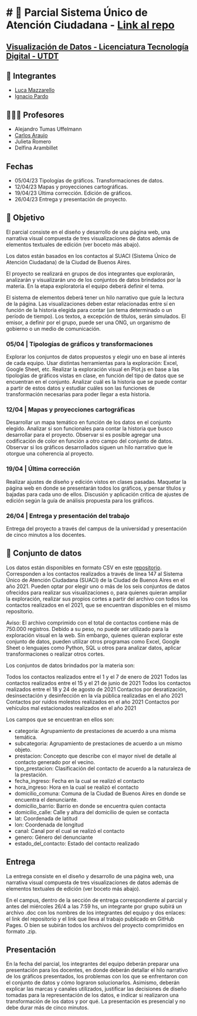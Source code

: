 # # 🦟 Parcial Sistema Único de Atención Ciudadana - [Link al repo](https://github.com/Luquish/vd_s1_parcial_mazzarello_pardo)

## [Visualización de Datos - Licenciatura Tecnología Digital - UTDT](https://www.utdt.edu/ver_contenido.php?id_contenido=19866&id_item_menu=31534)

## 🧠 **Integrantes**

- [Luca Mazzarello](https://github.com/Luquish)
- [Ignacio Pardo](https://github.com/IgnacioPardo)

## 👨🏻‍🏫 **Profesores**

- Alejandro Tumas Uffelmann
- [Carlos Araujo](https://github.com/araujo-carlos)
- Julieta Romero
- Delfina Arambillet

## Fechas

- 05/04/23 Tipologías de gráficos. Transformaciones de datos.
- 12/04/23 Mapas y proyecciones cartográficas.
- 19/04/23 Última corrección. Edición de gráficos.
- 26/04/23 Entrega y presentación de proyecto.

## 📑 Objetivo

El parcial consiste en el diseño y desarrollo de una página web, una narrativa visual compuesta de tres visualizaciones de datos además de elementos textuales de edición (ver boceto más abajo).

Los datos están basados en los contactos al SUACI (Sistema Único de Atención Ciudadana) de la Ciudad de Buenos Aires.

El proyecto se realizará en grupos de dos integrantes que explorarán, analizarán y visualizarán uno de los conjuntos de datos brindados por la materia. En la etapa exploratoria el equipo deberá definir el tema.

El sistema de elementos deberá tener un hilo narrativo que guíe la lectura de la página. Las visualizaciones deben estar relacionadas entre sí en función de la historia elegida para contar (un tema determinado o un período de tiempo).
Los textos, a excepción de títulos, serán simulados.
El emisor, a definir por el grupo, puede ser una ONG, un organismo de gobierno o un medio de comunicación.

### 05/04 | Tipologías de gráficos y transformaciones

Explorar los conjuntos de datos propuestos y elegir uno en base al interés de cada equipo. Usar distintas herramientas para la exploración: Excel, Google Sheet, etc.
Realizar la exploración visual en Plot.js en base a las tipologías de gráficos vistas en clase, en función del tipo de datos que se encuentran en el conjunto. Analizar cuál es la historia que se puede contar a partir de estos datos y estudiar cuáles son las funciones de transformación necesarias para poder llegar a esta historia.

### 12/04 | Mapas y proyecciones cartográficas

Desarrollar un mapa temático en función de los datos en el conjunto elegido. Analizar si son funcionales para contar la historia que busco desarrollar para el proyecto. Observar si es posible agregar una codificación de color en función a otro campo del conjunto de datos. Observar si los gráficos desarrollados siguen un hilo narrativo que le otorgue una coherencia al proyecto.

### 19/04 | Última corrección

Realizar ajustes de diseño y edición vistos en clases pasadas. Maquetar la página web en donde se presentarán todos los gráficos, y pensar títulos y bajadas para cada uno de ellos. Discusión y aplicación crítica de ajustes de edición según la guía de análisis propuesta para los gráficos.

### 26/04 | Entrega y presentación del trabajo

Entrega del proyecto a través del campus de la universidad y presentación de cinco minutos a los docentes.

## 💾 Conjunto de datos

Los datos están disponibles en formato CSV en este [repositorio](https://github.com/visualizacion-de-datos-utdt/vd_linea147). Corresponden a los contactos realizados a través de línea 147 al Sistema Único de Atención Ciudadana (SUACI) de la Ciudad de Buenos Aires en el año 2021. Pueden optar por elegir uno o más de los seis conjuntos de datos ofrecidos para realizar sus visualizaciones o, para quienes quieran ampliar la exploración, realizar sus propios cortes a partir del archivo con todos los contactos realizados en el 2021, que se encuentran disponibles en el mismo repositorio.

Aviso: El archivo comprimido con el total de contactos contiene más de 750.000 registros. Debido a su peso, no puede ser utilizado para la exploración visual en la web. Sin embargo, quienes quieran explorar este conjunto de datos, pueden utilizar otros programas como Excel, Google Sheet o lenguajes como Python, SQL u otros para analizar datos, aplicar transformaciones o realizar otros cortes.

Los conjuntos de datos brindados por la materia son:

Todos los contactos realizados entre el 1 y el 7 de enero de 2021
Todos las contactos realizados entre el 15 y el 21 de junio de 2021
Todos los contactos realizados entre el 18 y 24 de agosto de 2021
Contactos por desratización, desinsectación y desinfección en la vía pública realizadas en el año 2021
Contactos por ruidos molestos realizados en el año 2021
Contactos por vehículos mal estacionados realizados en el año 2021

Los campos que se encuentran en ellos son:

- categoria: Agrupamiento de prestaciones de acuerdo a una misma temática.
- subcategoria: Agrupamiento de prestaciones de acuerdo a un mismo objeto.
- prestacion: Concepto que describe con el mayor nivel de detalle al contacto
generado por el vecino.
- tipo_prestacion: Clasificación del contacto de acuerdo a la naturaleza de
la prestación.
- fecha_ingreso: Fecha en la cual se realizó el contacto 
- hora_ingreso: Hora en la cual se realizó el contacto
- domicilio_comuna: Comuna de la Ciudad de Buenos Aires en donde se encuentra el denunciante.
- domicilio_barrio: Barrio en donde se encuentra quien contacta
- domicilio_calle: Calle y altura del domicilio de quien se contacta 
- lat: Coordenada de latitud
- lon: Coordenada de longitud
- canal: Canal por el cual se realizó el contacto
- genero: Género del denunciante
- estado_del_contacto: Estado del contacto realizado

## Entrega

La entrega consiste en el diseño y desarrollo de una página web, una narrativa visual compuesta de tres visualizaciones de datos además de elementos textuales de edición (ver boceto más abajo).

En el campus, dentro de la sección de entrega correspondiente al parcial y antes del miércoles 26/4 a las 7:59 hs, un integrante por grupo subirá un archivo .doc  con los nombres de los integrantes del equipo y dos enlaces: el link del repositorio y el link que lleva al trabajo publicado en GitHub Pages. O bien se subirán todos los archivos del proyecto comprimidos en formato .zip.

## Presentación

En la fecha del parcial, los integrantes del equipo deberán preparar una presentación para los docentes, en donde deberán detallar el hilo narrativo de los gráficos presentados, los problemas con los que se enfrentaron con el conjunto de datos y cómo lograron solucionarlos.
Asimismo, deberán explicar las marcas y canales utilizados, justificar las decisiones de diseño tomadas para la representación de los datos, e indicar si realizaron una transformación de los datos y por qué. La presentación es presencial y no debe durar más de cinco minutos.
